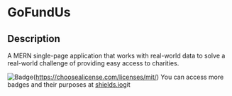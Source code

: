 # GoFundUs
## Description
A MERN single-page application that works with real-world data to solve a real-world challenge of providing easy access to charities.


![Badge](https://img.shields.io/badge/license-MITLicense-brightorange)(https://choosealicense.com/licenses/mit/)
You can access more badges and their purposes at [shields.io](https://shields.io)git
